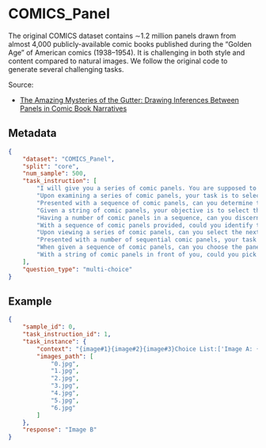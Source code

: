 # COMICS_Panel

The original COMICS dataset contains ∼1.2 million panels drawn from almost 4,000 publicly-available comic books published during the “Golden Age” of American comics (1938–1954). It is challenging in both style and content compared to natural images. We follow the original code to generate several challenging tasks.

Source: 
- [The Amazing Mysteries of the Gutter: Drawing Inferences Between Panels in Comic Book Narratives](https://arxiv.org/abs/1611.05118)
## Metadata

```json
{
    "dataset": "COMICS_Panel",
    "split": "core",
    "num_sample": 500,
    "task_instruction": [
        "I will give you a series of comic panels. You are supposed to select the next panel from candidates. You must choose your answer from the Choice List. ",
        "Upon examining a series of comic panels, your task is to select the subsequent panel from the provided options. You must choose your answer from the Choice List. ",
        "Presented with a sequence of comic panels, can you determine the most fitting next panel from the given choices? You must choose your answer from the Choice List. ",
        "Given a string of comic panels, your objective is to select the most appropriate following panel from the provided alternatives. You must choose your answer from the Choice List. ",
        "Having a number of comic panels in a sequence, can you discern which of the four options would best continue the storyline? You must choose your answer from the Choice List. ",
        "With a sequence of comic panels provided, could you identify the most relevant next panel from the available choices? You must choose your answer from the Choice List. ",
        "Upon viewing a series of comic panels, can you select the next panel that best fits the sequence from the candidates? You must choose your answer from the Choice List. ",
        "Presented with a number of sequential comic panels, your task is to determine the most suitable next panel from the four options. You must choose your answer from the Choice List. ",
        "When given a sequence of comic panels, can you choose the panel that best continues the storyline from the provided options? You must choose your answer from the Choice List. ",
        "With a string of comic panels in front of you, could you pick the most appropriate next panel from the available alternatives? You must choose your answer from the Choice List. "
    ],
    "question_type": "multi-choice"
}
```

## Example

```json
{
    "sample_id": 0,
    "task_instruction_id": 1,
    "task_instance": {
        "context": "{image#1}{image#2}{image#3}Choice List:['Image A: {image#4} ', ' Image B: {image#5} ', ' Image C: {image#6} ', ' Image D: {image#7} ']Your answer is: ",
        "images_path": [
            "0.jpg",
            "1.jpg",
            "2.jpg",
            "3.jpg",
            "4.jpg",
            "5.jpg",
            "6.jpg"
        ]
    },
    "response": "Image B"
}
```
